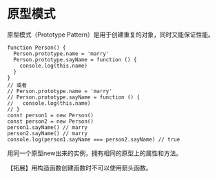 # 原型模式
原型模式（Prototype Pattern）是用于创建重复的对象，同时又能保证性能。
```
function Person() {
  Person.prototype.name = 'marry'
  Person.prototype.sayName = function () {
    console.log(this.name)
  }
}
// 或者
// Person.prototype.name = 'marry'
// Person.prototype.sayName = function () {
//   console.log(this.name)
// }
const person1 = new Person()
const person2 = new Person()
person1.sayName() // marry
person2.sayName() // marry
console.log(person1.sayName === person2.sayName) // true
```

用同一个原型new出来的实例，拥有相同的原型上的属性和方法。 

【拓展】用构造函数创建函数时不可以使用箭头函数。